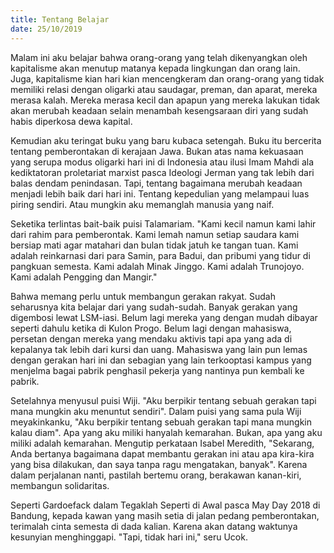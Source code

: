```yaml
---
title: Tentang Belajar
date: 25/10/2019
---
```

Malam ini aku belajar bahwa orang-orang yang telah dikenyangkan oleh kapitalisme akan menutup matanya kepada lingkungan dan orang lain. Juga, kapitalisme kian hari kian mencengkeram dan orang-orang yang tidak memiliki relasi dengan oligarki atau saudagar, preman, dan aparat, mereka merasa kalah. Mereka merasa kecil dan apapun yang mereka lakukan tidak akan merubah keadaan selain menambah kesengsaraan diri yang sudah habis diperkosa dewa kapital.

Kemudian aku teringat buku yang baru kubaca setengah. Buku itu bercerita tentang pemberontakan di kerajaan Jawa. Bukan atas nama kekuasaan yang serupa modus oligarki hari ini di Indonesia atau ilusi Imam Mahdi ala kediktatoran proletariat marxist pasca Ideologi Jerman yang tak lebih dari balas dendam penindasan. Tapi, tentang bagaimana merubah keadaan menjadi lebih baik dari hari ini. Tentang kepedulian yang melampaui luas piring sendiri. Atau mungkin aku memanglah manusia yang naif.

Seketika terlintas bait-baik puisi Talamariam. "Kami kecil namun kami lahir dari rahim para pemberontak. Kami lemah namun setiap saudara kami bersiap mati agar matahari dan bulan tidak jatuh ke tangan tuan. Kami adalah reinkarnasi dari para Samin, para Badui, dan pribumi yang tidur di pangkuan semesta. Kami adalah Minak Jinggo. Kami adalah Trunojoyo. Kami adalah Pengging dan Mangir."

Bahwa memang perlu untuk membangun gerakan rakyat. Sudah seharusnya kita belajar dari yang sudah-sudah. Banyak gerakan yang digembosi lewat LSM-iasi. Belum lagi mereka yang dengan mudah dibayar seperti dahulu ketika di Kulon Progo. Belum lagi dengan mahasiswa, persetan dengan mereka yang mendaku aktivis tapi apa yang ada di kepalanya tak lebih dari kursi dan uang. Mahasiswa yang lain pun lemas dengan gerakan hari ini dan sebagian yang lain terkooptasi kampus yang menjelma bagai pabrik penghasil pekerja yang nantinya pun kembali ke pabrik.

Setelahnya menyusul puisi Wiji. "Aku berpikir tentang sebuah gerakan tapi mana mungkin aku menuntut sendiri". Dalam puisi yang sama pula Wiji meyakinkanku, "Aku berpikir tentang sebuah gerakan tapi mana mungkin kalau diam". Apa yang aku miliki hanyalah kemarahan. Bukan, apa yang aku miliki adalah kemarahan. Mengutip perkataan Isabel Meredith, "Sekarang, Anda bertanya bagaimana dapat membantu gerakan ini atau apa kira-kira yang bisa dilakukan, dan saya tanpa ragu mengatakan, banyak". Karena dalam perjalanan nanti, pastilah bertemu orang, berakawan kanan-kiri, membangun solidaritas.

Seperti Gardoefack dalam Tegaklah Seperti di Awal pasca May Day 2018 di Bandung, kepada kawan yang masih setia di jalan pedang pemberontakan, terimalah cinta semesta di dada kalian. Karena akan datang waktunya kesunyian menghinggapi. "Tapi, tidak hari ini," seru Ucok.